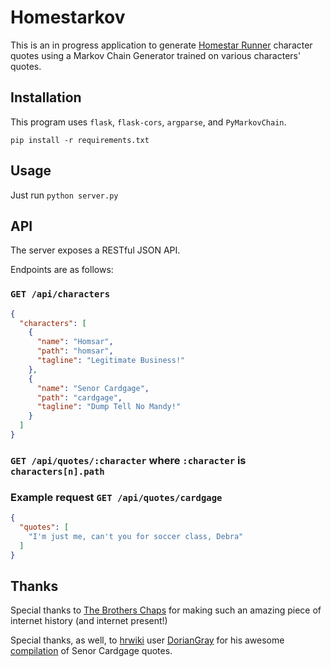 # Homestarkov

This is an in progress application to generate
[Homestar Runner](http://homestarrunner.com) character quotes using a
Markov Chain Generator trained on various characters' quotes.

## Installation

This program uses `flask`, `flask-cors`, `argparse`, and `PyMarkovChain`.

`pip install -r requirements.txt`

## Usage

Just run `python server.py`

## API

The server exposes a RESTful JSON API.

Endpoints are as follows:

### `GET /api/characters`

```json
{
  "characters": [
    {
      "name": "Homsar",
      "path": "homsar",
      "tagline": "Legitimate Business!"
    },
    {
      "name": "Senor Cardgage",
      "path": "cardgage",
      "tagline": "Dump Tell No Mandy!"
    }
  ]
}
```

### `GET /api/quotes/:character` where `:character` is `characters[n].path`

### Example request `GET /api/quotes/cardgage`

```json
{
  "quotes": [
    "I'm just me, can't you for soccer class, Debra"
  ]
}
```

## Thanks

Special thanks to
[The Brothers Chaps](http://www.hrwiki.org/wiki/The_Brothers_Chaps)
for making such an amazing piece of internet history (and internet present!)

Special thanks, as well, to [hrwiki](http://hrwiki.org) user
[DorianGray](http://www.hrwiki.org/wiki/User:DorianGray) for his awesome
[compilation](http://www.hrwiki.org/wiki/User:DorianGray/Analysis_of_Senor_Cardgage%27s_Speech_Patterns)
of Senor Cardgage quotes.
